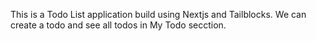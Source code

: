 This is a Todo List application build using Nextjs and Tailblocks. We can create a todo and see all todos in My Todo secction.
